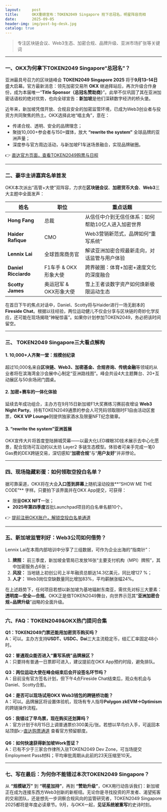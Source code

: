 ```yaml
---
layout:     post
title:      OKX重磅宣布：TOKEN2049 Singapore 抢下总冠名，明星阵容亮相
date:       2025-09-05
header-img: img/post-bg-desk.jpg
catalog: true
---
```


> 专注区块链会议、Web3生态、加密合规、品牌升级、亚洲市场扩张等关键词

***

### 一、OKX为何拿下TOKEN2049 Singapore“总冠名”？
亚洲最具号召力的区块链峰会 **TOKEN2049 Singapore 2025** 将于**9月13–14日**盛大启幕。官方最新消息：领先加密交易所 **OKX** 继迪拜站后，再次升级合作身份，成为本届唯一“**Title Sponsor（总冠名赞助商）**”。此举不仅巩固了其在亚洲加密话语权的绝对优势，也向全球宣告：**新加坡**是他们深耕数字经济的桥头堡。

近年来，新加坡凭借开放、合规且安全的加密监管环境，已成为Web3创业者与投资方共同聚焦的热土。OKX选择此地“唱主角”，意在：

- 传递合规、透明、安全的品牌理念；  
- 聚拢10,000+参会者与150+媒体，放大 **“rewrite the system”** 全球品牌的亚洲声量；  
- 深度参与官方周边活动，与新加坡F1车迷场景融合，实现品牌破圈。

👉 [直达官方页面，查看TOKEN2049购票与日程](https://okxdog.com/)  

***

### 二、豪华主讲嘉宾名单首发
OKX本次派出“高管+大使”双阵容，力求在**区块链会议**、**加密货币大会**、**Web3**三大主题中全面发声：

| **姓名**       | **职位**                      | **重点话题**                                             |
| -------------- | ----------------------------- | -------------------------------------------------------- |
| **Hong Fang**  | 总裁                          | 从信任中介到无信任体系：如何帮助10亿人进入加密世界        |
| **Haider Rafique** | CMO                         | Web3营销新范式，品牌如何“重写系统”                       |
| **Lennix Lai** | 全球首席商务官                | 解读亚洲加密合规最新走向，对话监管与用户体验               |
| **Daniel Ricciardo** | F1车手 & OKX形象大使    | 跨界破圈：体育+加密+速度文化的深度融合                   |
| **Scotty James** | 奥运冠军 & OKX形象大使 | 雪上王者谈数字资产如何焕新极限运动生态                   |

在首日下午的焦点对话中，Daniel、Scotty将与Haider进行一场无剧本的**Fireside Chat**。根据以往经验，两位运动健儿不仅会分享与区块链的奇妙化学反应，还可能在现场揭晓“神秘惊喜”。如果你计划参加TOKEN2049，务必把该时间留空。

***

### 三、 TOKEN2049 Singapore三大看点解构

#### 1. 10,000+人齐聚一堂：规模创纪录
超过10,000名来自**区块链、Web3、加密基金、合规咨询、传统金融**等领域的从业者将在滨海湾金沙会展中心制定“亚洲路线图”。峰会共设4大主题舞台、20+互动展区与50余场闭门圆桌。

#### 2. 加密+赛车的一体化体验
延续去年成功组合，主办方在9月15日新加坡F1大奖赛练习赛前夜增设 **Web3 Night Party**。持有TOKEN2049通票的参会人可凭码领取限时F1自由活动区套票，**OKX VIP Lounge**则提供独家酒水及限量NFT纪念徽章。

#### 3. “rewrite the system”亚洲首展
OKX宣传大片将首度登陆狮城荧幕——以最大化LED裸眼3D技术展示去中心化愿景，配合现场可互动的以太坊 Layer2 多链生态模型。体验者可亲手完成一笔0 Gas费的DEX跨链交易，深切感知“**加密合规**”与“**用户友好**”并非悖论。

***

### 四、现场隐藏彩蛋：如何领取空投白名单？
据可靠渠道，OKX将在大会**入口签到屏幕**上随机滚动投放**“SHOW ME THE CODE”** 字样。只要拍下该界面并在OKX App提交，可获得：

- 限量**OKX NFT**一张；  
- **2025年第四季度**首批Launchpad项目的白名单名额10个。  

👉 [提前注册OKX账户，解锁空投白名单通道](https://okxdog.com/)

***

### 五、新加坡监管利好：Web3公司如何借势？
Lennix Lai在本周内部培训中分享了三组数据，可作为企业出海的“指南针”：

1. **牌照：** 前三季度，新加坡金管局已发放16张“主要支付机构（MPI）牌照”，其中加密服务占6张；  
2. **风投：** 当地链上初创公司上半年融资总额达14.3亿美元，同比增127 %；  
3. **人才：** Web3岗位空缺数量同比增加83%，平均薪酬涨幅24%。

在上述趋势下，任何项目若想以新加坡为基地辐射东南亚，需优先对标三大要素：**透明度—安全—合规**。OKX正是借TOKEN2049舞台，向世界示范其“**亚洲加密合规**+**品牌升级**”战略的全面升级。

***

### 六、FAQ：TOKEN2049&OKX热门提问合集
**Q1：TOKEN2049门票还能用加密货币购买吗？**  
A：可以。主办方支持**USDT、USDC、Dai**三大主流稳定币，结汇汇率固定48小时。

**Q2：普通观众能否进入“重写系统”品牌展区？**  
A：只要持有普通一日票即可进入，建议提前在OKX App预约时段，避免排队。

**Q3：两位运动大使在峰会结束后会开设签名环节吗？**  
A：目前没有官方签名计划，但下午4点Fireside Chat结束后，观众有机会与Daniel、Scotty合影。

**Q4：是否可以现场试用OKX Web3钱包的跨链桥功能？**  
A：可以。品牌展区将设置体验机，现场有专人指导**Polygon zkEVM→Optimism**的跨链操作流程。

**Q5：我错过了早鸟票，现在购买还划算吗？**  
A：官方计划于8月15日上调普通票价300美元/张。若想以早鸟价入手，可返回本站顶部👉[直达购票通道](https://okxdog.com/) 查看官方预留额度。

**Q6：如何快速获得新加坡Work签证？**  
A：已有不少于三家合作律所入驻TOKEN2049 Dev Zone，可当场提交Employment Pass材料；平均审批周期从此前的23天压缩至10天。

***

### 七、写在最后：为何你不能错过本次TOKEN2049 Singapore？
从 **“规模破万”** 到 **“明星加持”**，再到 **“赞助升级”**，OKX用行动告诉我们：新加坡正在成为连接东西方Web3创新的新枢纽。无论你是寻找投资的开发者、渴望拓客的交易团队，还是想先一步洞察合规风向的监管研究者，TOKEN2049 Singapore 2025都将是年度必读章节。9月，与OKX一起，**见证系统被重写**的史诗时刻。
